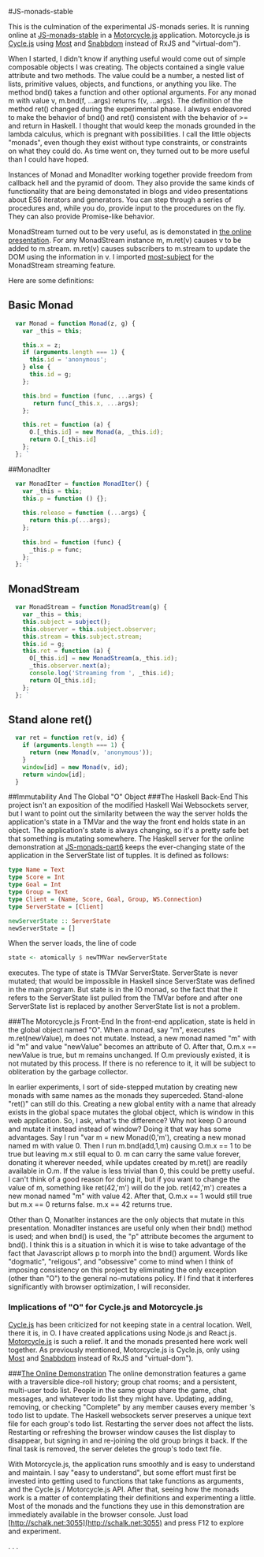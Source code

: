 #JS-monads-stable

This is the culmination of the experimental JS-monads series. It is running online at [JS-monads-stable](http://schalk.net:3055) in a [Motorcycle.js](https://github.com/motorcyclejs) application. Motorcycle.js is [Cycle.js](https://github.com/cyclejs/core) using [Most](https://github.com/cujojs/most) and [Snabbdom](https://github.com/paldepind/snabbdom) instead of RxJS and "virtual-dom").

When I started, I didn't know if anything useful would come out of simple composable objects I was creating. The objects contained a single value attribute and two methods. The value could be a number, a nested list of lists, primitive values, objects, and functions, or anything you like. The method bnd() takes a function and other optional arguments. For any monad m with value v, m.bnd(f, ...args) returns f(v, ...args). The definition of the method ret() changed during the experimental phase. I always endeavored to make the behavior of bnd() and ret() consistent with the behavior of >= and return in Haskell. I thought that would keep the monads grounded in the lambda calculus, which is pregnant with possibilities. I call the little objects "monads", even though they exist without type constraints, or constraints on what they could do. As time went on, they turned out to be more useful than I could have hoped.

Instances of Monad and MonadIter working together provide freedom from callback hell and the pyramid of doom. They also provide the same kinds of functionality that are being demonstated in blogs and video presentations about ES6 iterators and generators. You can step through a series of procedures and, while you do, provide input to the procedures on the fly. They can also provide Promise-like behavior.  

MonadStream turned out to be very useful, as is demonstated in [the online presentation](http://schalk.net:3055). For any MonadStream instance m, m.ret(v) causes v to be added to m.stream. m.ret(v) causes subscribers to m.stream to update the DOM using the information in v. I imported [most-subject](https://github.com/TylorS/most-subject) for the MonadStream streaming feature. 

Here are some definitions:
## Basic Monad    
```javascript                 
  var Monad = function Monad(z, g) {
    var _this = this;

    this.x = z;
    if (arguments.length === 1) {
      this.id = 'anonymous';
    } else {
      this.id = g;
    };

    this.bnd = function (func, ...args) {
       return func(_this.x, ...args);
    };

    this.ret = function (a) {
      O.[_this.id] = new Monad(a, _this.id);
      return O.[_this.id]
    };
  }; ` 
```
##MonadIter
```javascript
  var MonadIter = function MonadIter() {
    var _this = this;
    this.p = function () {};
  
    this.release = function (...args) {
      return this.p(...args);
    };
  
    this.bnd = function (func) {
      _this.p = func;
    };
  }; ` 
```
## MonadStream
```javascript
  var MonadStream = function MonadStream(g) {
    var _this = this;
    this.subject = subject();
    this.observer = this.subject.observer;
    this.stream = this.subject.stream;
    this.id = g;
    this.ret = function (a) {
      O[_this.id] = new MonadStream(a,_this.id);
      _this.observer.next(a);
      console.log('Streaming from ', _this.id);
      return O[_this.id];
    };
  }; ` 
```
## Stand alone ret()
```javascript
  var ret = function ret(v, id) {
    if (arguments.length === 1) {
      return (new Monad(v, 'anonymous'));
    }
    window[id] = new Monad(v, id);
    return window[id];
  }
```
##Immutability And The Global "O" Object
###The Haskell Back-End
This project isn't an exposition of the modified Haskell Wai Websockets server, but I want to point out the similarity between the way the server holds the application's state in a TMVar and the way the front end holds state in an object. The application's state is always changing, so it\'s a pretty safe bet that something is mutating somewhere. The Haskell server for the online demonstration at [JS-monads-part6](http://schalk.net:3055) keeps the ever-changing state of the application in the ServerState list of tupples. It is defined as follows: 
```haskell
type Name = Text
type Score = Int
type Goal = Int
type Group = Text
type Client = (Name, Score, Goal, Group, WS.Connection)
type ServerState = [Client]

newServerState :: ServerState
newServerState = []
```
When the server loads, the line of code 
```haskell
state <- atomically $ newTMVar newServerState
```
 executes. The type of state is TMVar ServerState. ServerState is never mutated; that would be impossible in Haskell since ServerState was defined in the main program. But state is in the IO monad, so the fact that the it refers to the ServerState list pulled from the TMVar before and after one ServerState list is replaced by another ServerState list is not a problem.

###The Motorcycle.js Front-End
In the front-end application, state is held in the global object named "O". When a monad, say "m", executes m.ret(newValue), m does not mutate. Instead, a new monad named "m" with id "m" and value "newValue" becomes an attribute of O. After that, O.m.x == newValue is true, but m remains unchanged. If O.m previously existed, it is not mutated by this process. If there is no reference to it, it will be subject to obliteration by the garbage collector.

In earlier experiments, I sort of side-stepped mutation by creating new monads with same names as the monads they superceded. Stand-alone "ret()" can still do this. Creating a new global entity with a name that already exists in the global space mutates the global object, which is window in this web application. So, I ask, what's the difference? Why not keep O around and mutate it instead instead of window? Doing it that way has some advantages. Say I run "var m = new Monad(0,'m'), creating a new monad named m with value 0. Then I run m.bnd(add,1,m) causing O.m.x == 1 to be true but leaving m.x still equal to 0. m can carry the same value forever, donating it wherever needed, while updates created by m.ret() are readily available in O.m. If the value is less trivial than 0, this could be pretty useful. I can't think of a good reason for doing it, but if you want to change the value of m, something like ret(42,'m') will do the job. ret(42,'m') creates a new monad named "m" with value 42. After that, O.m.x == 1 would still true but m.x == 0 returns false. m.x == 42 returns true. 

Other than O, MonatIter instances are the only objects that mutate in this presentation. MonadIter instances are useful only when their bnd() method is used; and when bnd() is used, the "p" attribute becomes the argument to bnd(). I think this is a situation in which it is wise to take advantage of the fact that Javascript allows p to morph into the bnd() argument. Words like "dogmatic", "religous", and "obsessive" come to mind when I think of imposing consistency on this project by eliminating the only exception (other than "O") to the general no-mutations policy. If I find that it interferes significantly with browser optimization, I will reconsider.
 
### Implications of "O" for Cycle.js and Motorcycle.js
[Cycle.js](https://github.com/cyclejs/core) has been criticized for not keeping state in a central location. Well, there it is, in O. I have created applications using Node.js and React.js. [Motorcycle.js](https://github.com/motorcyclejs) is such a relief. It and the monads presented here work well together. As previously mentioned, Motorcycle.js is Cycle.js, only using [Most](https://github.com/cujojs/most) and [Snabbdom](https://github.com/paldepind/snabbdom) instead of RxJS and "virtual-dom").

###[The Online Demonstration](http://schalk.net:3055)
The online demonstration features a game with a traversible dice-roll history; group chat rooms; and a persistent, multi-user todo list. People in the same group share the game, chat messages, and whatever todo list they might have. Updating, adding, removing, or checking "Complete" by any member causes every member 's todo list to update. The Haskell websockets server preserves a unique text file for each group's todo list. Restarting the server does not affect the lists. Restarting or refreshing the browser window causes the list display to disappear, but signing in and re-joining the old group brings it back. If the final task is removed, the server deletes the group's todo text file. 

With Motorcycle.js, the application runs smoothly and is easy to understand and maintain. I say "easy to understand", but some effort must first be invested into getting used to functions that take functions as arguments, and the Cycle.js / Motorcycle.js API. After that, seeing how the monads work is a matter of contemplating their definitions and experimenting a little. Most of the monads and the functions they use in this demonstration are immediately available in the browser console. Just load [http://schalk.net:3055](http://schalk.net:3055) and press F12 to explore and experiment.



.
.
.

